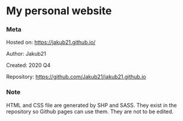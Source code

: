 # My personal website

### Meta

Hosted on: https://jakub21.github.io/

Author: Jakub21

Created: 2020 Q4

Repository: https://github.com/Jakub21/jakub21.github.io

### Note
HTML and CSS file are generated by SHP and SASS. They exist in the repository so Github pages can use them. They are not to be edited.
